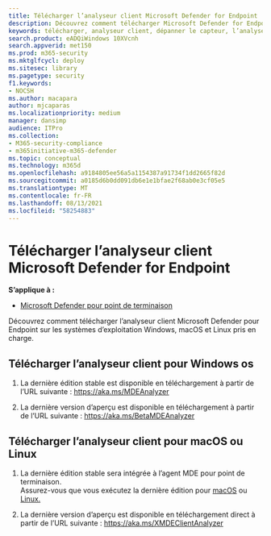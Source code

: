 ```yaml
---
title: Télécharger l’analyseur client Microsoft Defender for Endpoint
description: Découvrez comment télécharger Microsoft Defender for Endpoint Client Analyzer sur Windows, macOS ou Linux.
keywords: télécharger, analyseur client, dépanner le capteur, l’analyseur, mdeanalyzer
search.product: eADQiWindows 10XVcnh
search.appverid: met150
ms.prod: m365-security
ms.mktglfcycl: deploy
ms.sitesec: library
ms.pagetype: security
f1.keywords:
- NOCSH
ms.author: macapara
author: mjcaparas
ms.localizationpriority: medium
manager: dansimp
audience: ITPro
ms.collection:
- M365-security-compliance
- m365initiative-m365-defender
ms.topic: conceptual
ms.technology: m365d
ms.openlocfilehash: a9184805ee56a5a1154387a91734f1dd2665f82d
ms.sourcegitcommit: a0185d6b0dd091db6e1e1bfae2f68ab0e3cf05e5
ms.translationtype: MT
ms.contentlocale: fr-FR
ms.lasthandoff: 08/13/2021
ms.locfileid: "58254883"
---
```

#  <a name="download-the-microsoft-defender-for-endpoint-client-analyzer"></a>Télécharger l’analyseur client Microsoft Defender for Endpoint

**S’applique à :**
- [Microsoft Defender pour point de terminaison](https://go.microsoft.com/fwlink/p/?linkid=2146631)

Découvrez comment télécharger l’analyseur client Microsoft Defender pour Endpoint sur les systèmes d’exploitation Windows, macOS et Linux pris en charge.

## <a name="download-client-analyzer-for-windows-os"></a>Télécharger l’analyseur client pour Windows os

1.  La dernière édition stable est disponible en téléchargement à partir de l’URL suivante : <https://aka.ms/MDEAnalyzer>

2.  La dernière version d’aperçu est disponible en téléchargement à partir de l’URL suivante : <https://aka.ms/BetaMDEAnalyzer>

##  <a name="download-client-analyzer-for-macos-or-linux"></a>Télécharger l’analyseur client pour macOS ou Linux

1.  La dernière édition stable sera intégrée à l’agent MDE pour point de terminaison.  
    Assurez-vous que vous exécutez la dernière édition pour [macOS](mac-whatsnew.md) ou [Linux.](linux-whatsnew.md)

2.  La dernière version d’aperçu est disponible en téléchargement direct à partir de l’URL suivante : <https://aka.ms/XMDEClientAnalyzer>


